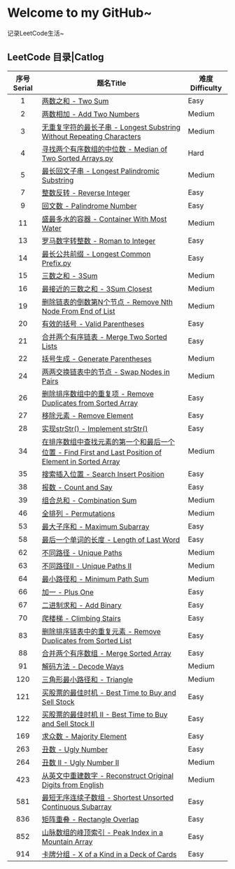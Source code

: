 # Welcome to my GitHub~
记录LeetCode生活~

## LeetCode 目录|Catlog
|序号Serial|题名Title|难度Difficulty|
|:---:|---|---|
|1|[两数之和 - Two Sum](https://github.com/MineSimon/LeetCode/blob/master/code/001.%20Two%20Sum.py)|Easy|
|2|[两数相加 - Add Two Numbers](https://github.com/MineSimon/LeetCode/blob/master/code/002.%20Add%20Two%20Numbers.py)|Medium|
|3|[无重复字符的最长子串 - Longest Substring Without Repeating Characters](https://github.com/MineSimon/LeetCode/blob/master/code/003.%20Longest%20Substring%20Without%20Repeating%20Characters.py)|Medium|
|4|[寻找两个有序数组的中位数 - Median of Two Sorted Arrays.py](https://github.com/MineSimon/LeetCode/blob/master/code/004.%20Median%20of%20Two%20Sorted%20Arrays.py)|Hard|
|5|[最长回文子串 - Longest Palindromic Substring](https://github.com/MineSimon/LeetCode/blob/master/code/005.%20Longest%20Palindromic%20Substring.py)|Medium|
|7|[整数反转 - Reverse Integer](https://github.com/MineSimon/LeetCode/blob/master/code/007.%20Reverse%20Integer.py)|Easy|
|9|[回文数 - Palindrome Number](https://github.com/MineSimon/LeetCode/blob/master/code/009.%20Palindrome%20Number.py)|Easy|
|11|[盛最多水的容器 - Container With Most Water](https://github.com/MineSimon/LeetCode/blob/master/code/011.%20Container%20With%20Most%20Water.py)|Medium|
|13|[罗马数字转整数 - Roman to Integer](https://github.com/MineSimon/LeetCode/blob/master/code/013.%20Roman%20to%20Integer.py)|Easy|
|14|[最长公共前缀 - Longest Common Prefix.py](https://github.com/MineSimon/LeetCode/blob/master/code/014.%20Longest%20Common%20Prefix.py)|Easy|
|15|[三数之和 - 3Sum](https://github.com/MineSimon/LeetCode/blob/master/code/015.%203Sum.py)|Medium|
|16|[最接近的三数之和 - 3Sum Closest](https://github.com/MineSimon/LeetCode/blob/master/code/016.%203Sum%20Closest.py)|Medium|
|19|[删除链表的倒数第N个节点 - Remove Nth Node From End of List](https://github.com/MineSimon/LeetCode/blob/master/code/019.%20Remove%20Nth%20Node%20From%20End%20of%20List.py)|Medium|
|20|[有效的括号 - Valid Parentheses](https://github.com/MineSimon/LeetCode/blob/master/code/020.%20Valid%20Parentheses.py)|Easy|
|21|[合并两个有序链表 - Merge Two Sorted Lists](https://github.com/MineSimon/LeetCode/blob/master/code/021.%20Merge%20Two%20Sorted%20Lists.py)|Easy|
|22|[括号生成 - Generate Parentheses](https://github.com/MineSimon/LeetCode/blob/master/code/022.%20Generate%20Parentheses.py)|Medium|
|24|[两两交换链表中的节点 - Swap Nodes in Pairs](https://github.com/MineSimon/LeetCode/blob/master/code/024.%20Swap%20Nodes%20in%20Pairs.py)|Medium|
|26|[删除排序数组中的重复项 - Remove Duplicates from Sorted Array](https://github.com/MineSimon/LeetCode/blob/master/code/026.%20Remove%20Duplicates%20from%20Sorted%20Array.py)|Easy|
|27|[移除元素 - Remove Element](https://github.com/MineSimon/LeetCode/blob/master/code/027.%20Remove%20Element.py)|Easy|
|28|[实现strStr() - Implement strStr()](https://github.com/MineSimon/LeetCode/blob/master/code/028.%20Implement%20strStr().py)|Easy|
|34|[在排序数组中查找元素的第一个和最后一个位置 - Find First and Last Position of Element in Sorted Array](https://github.com/MineSimon/LeetCode/blob/master/code/034.%20Find%20First%20and%20Last%20Position%20of%20Element%20in%20Sorted%20Array.py)|Medium|
|35|[搜索插入位置 - Search Insert Position](https://github.com/MineSimon/LeetCode/blob/master/code/035.%20Search%20Insert%20Position.py)|Easy|
|38|[报数 - Count and Say](https://github.com/MineSimon/LeetCode/blob/master/code/038.%20Count%20and%20Say.py)|Easy|
|39|[组合总和 - Combination Sum](https://github.com/MineSimon/LeetCode/blob/master/code/039.%20Combination%20Sum.py)|Medium|
|46|[全排列 - Permutations](https://github.com/MineSimon/LeetCode/blob/master/code/046.%20Permutations.py)|Medium|
|53|[最大子序和 - Maximum Subarray](https://github.com/MineSimon/LeetCode/blob/master/code/053.%20Maximun%20Subarray.py)|Easy|
|58|[最后一个单词的长度 - Length of Last Word](https://github.com/MineSimon/LeetCode/blob/master/code/058.%20Length%20of%20Last%20Word.py)|Easy|
|62|[不同路径 - Unique Paths](https://github.com/MineSimon/LeetCode/blob/master/code/062.%20Unique%20Paths.py)|Medium|
|63|[不同路径II - Unique Paths II](https://github.com/MineSimon/LeetCode/blob/master/code/063.%20Unique%20Paths%20II.py)|Medium|
|64|[最小路径和 - Minimum Path Sum](https://github.com/MineSimon/LeetCode/blob/master/code/064.%20Minimum%20Path%20Sum.py)|Medium|
|66|[加一 - Plus One](https://github.com/MineSimon/LeetCode/blob/master/code/066.%20Plus%20One.py)|Easy|
|67|[二进制求和 - Add Binary](https://github.com/MineSimon/LeetCode/blob/master/code/067.%20Add%20Binary.py)|Easy|
|70|[爬楼梯 - Climbing Stairs](https://github.com/MineSimon/LeetCode/blob/master/code/070.%20Climbing%20Stairs.py)|Easy|
|83|[删除排序链表中的重复元素 - Remove Duplicates from Sorted List](https://github.com/MineSimon/LeetCode/blob/master/code/083.%20Remove%20Duplicates%20from%20Sorted%20List.py)|Easy|
|88|[合并两个有序数组 - Merge Sorted Array](https://github.com/MineSimon/LeetCode/blob/master/code/088.%20Merge%20Sorted%20Array.py)|Easy|
|91|[解码方法 - Decode Ways](https://github.com/MineSimon/LeetCode/blob/master/code/091.%20Decode%20Ways.py)|Medium|
|120|[三角形最小路径和 - Triangle](https://github.com/MineSimon/LeetCode/blob/master/code/120.%20Triangle.py)|Medium|
|121|[买股票的最佳时机 - Best Time to Buy and Sell Stock](http://github.com/MineSimon/LeetCode/blob/master/code/121.%20Best%20Time%20to%20Buy%20and%20Sell%20Stock.py)|Easy|
|122|[买股票的最佳时机 II - Best Time to Buy and Sell Stock II](https://github.com/MineSimon/LeetCode/blob/master/code/122.%20Best%20Time%20to%20Buy%20and%20Sell%20Stock%20II.py)|Easy|
|169|[求众数 - Majority Element](https://github.com/MineSimon/LeetCode/blob/master/code/169.%20Majority%20Element.py)|Easy|
|263|[丑数 - Ugly Number](https://github.com/MineSimon/LeetCode/blob/master/code/263.%20Ugly%20Number.py)|Easy|
|264|[丑数 II - Ugly Number II](https://github.com/MineSimon/LeetCode/blob/master/code/264.%20Ugly%20Number%20II.py)|Medium|
|423|[从英文中重建数字 - Reconstruct Original Digits from English](https://github.com/MineSimon/LeetCode/blob/master/code/423.%20Reconstruct%20Original%20Digits%20from%20English.py)|Medium|
|581|[最短无序连续子数组 - Shortest Unsorted Continuous Subarray](https://github.com/MineSimon/LeetCode/blob/master/code/581.%20Shortest%20Unsorted%20Continuous%20Subarray.py)|Easy|
|836|[矩阵重叠 - Rectangle Overlap](https://github.com/MineSimon/LeetCode/blob/master/code/836.%20Rectangle%20Overlap.py)|Easy|
|852|[山脉数组的峰顶索引 - Peak Index in a Mountain Array](https://github.com/MineSimon/LeetCode/blob/master/code/852.%20Peak%20Index%20in%20a%20Mountain%20Array.py)|Easy|
|914|[卡牌分组 - X of a Kind in a Deck of Cards](https://github.com/MineSimon/LeetCode/blob/master/code/914.%20X%20of%20a%20Kind%20in%20a%20Deck%20of%20Cards.py)|Easy|
